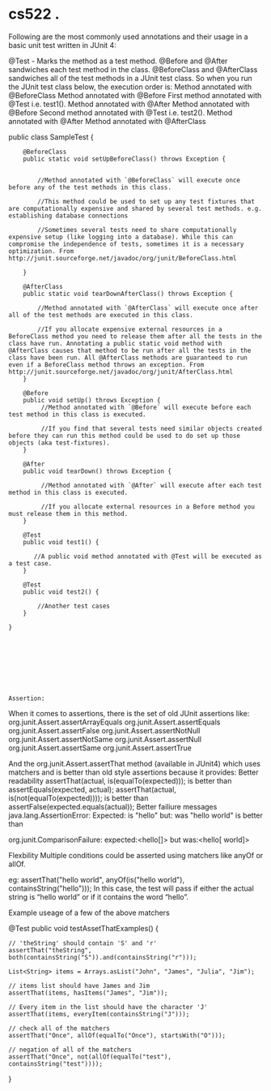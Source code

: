 # cs522 . 


Following are the most commonly used annotations and their usage in a basic unit test written in JUnit 4:

@Test - Marks the method as a test method.
@Before and @After sandwiches each test method in the class.
@BeforeClass and @AfterClass sandwiches all of the test methods in a JUnit test class.
So when you run the JUnit test class below, the execution order is:
Method annotated with @BeforeClass
Method annotated with @Before
First method annotated with @Test i.e. test1().
Method annotated with @After
Method annotated with @Before
Second method annotated with @Test i.e. test2().
Method annotated with @After
Method annotated with @AfterClass


public class SampleTest {

        @BeforeClass
        public static void setUpBeforeClass() throws Exception {
            
            
            //Method annotated with `@BeforeClass` will execute once before any of the test methods in this class.

            //This method could be used to set up any test fixtures that are computationally expensive and shared by several test methods. e.g. establishing database connections 

            //Sometimes several tests need to share computationally expensive setup (like logging into a database). While this can compromise the independence of tests, sometimes it is a necessary optimization. From http://junit.sourceforge.net/javadoc/org/junit/BeforeClass.html
           
        }

        @AfterClass
        public static void tearDownAfterClass() throws Exception {
            
            //Method annotated with `@AfterClass` will execute once after all of the test methods are executed in this class.

            //If you allocate expensive external resources in a BeforeClass method you need to release them after all the tests in the class have run. Annotating a public static void method with @AfterClass causes that method to be run after all the tests in the class have been run. All @AfterClass methods are guaranteed to run even if a BeforeClass method throws an exception. From http://junit.sourceforge.net/javadoc/org/junit/AfterClass.html
        }

        @Before
        public void setUp() throws Exception {
             //Method annotated with `@Before` will execute before each test method in this class is executed.

             //If you find that several tests need similar objects created before they can run this method could be used to do set up those objects (aka test-fixtures).
        }
        
        @After
        public void tearDown() throws Exception {
             
             //Method annotated with `@After` will execute after each test method in this class is executed.

             //If you allocate external resources in a Before method you must release them in this method.
        }

        @Test
        public void test1() {
           
           //A public void method annotated with @Test will be executed as a test case.
        }

        @Test
        public void test2() {
   
            //Another test cases
        }

    }
    
    
    
    
    
    
    
    
    
    Assertion:
    
    
    
    
    
When it comes to assertions, there is the set of old JUnit assertions like:
org.junit.Assert.assertArrayEquals
org.junit.Assert.assertEquals
org.junit.Assert.assertFalse
org.junit.Assert.assertNotNull
org.junit.Assert.assertNotSame
org.junit.Assert.assertNull
org.junit.Assert.assertSame
org.junit.Assert.assertTrue


And the org.junit.Assert.assertThat method (available in JUnit4) which uses matchers and is better than old style assertions because it provides:
Better readability
assertThat(actual, is(equalTo(expected))); is better than assertEquals(expected, actual);
assertThat(actual, is(not(equalTo(expected)))); is better than assertFalse(expected.equals(actual));
Better failiure messages
java.lang.AssertionError: Expected: is "hello" but: was "hello world" is better than

org.junit.ComparisonFailure: expected:<hello[]> but was:<hello[ world]>

Flexbility
Multiple conditions could be asserted using matchers like anyOf or allOf.

eg: assertThat("hello world", anyOf(is("hello world"), containsString("hello"))); In this case, the test will pass if either the actual string is “hello world” or if it contains the word “hello”.


Example useage of a few of the above matchers

@Test
public void testAssetThatExamples() {

    // 'theString' should contain 'S' and 'r'
    assertThat("theString", both(containsString("S")).and(containsString("r")));

    List<String> items = Arrays.asList("John", "James", "Julia", "Jim");

    // items list should have James and Jim
    assertThat(items, hasItems("James", "Jim"));

    // Every item in the list should have the character 'J'
    assertThat(items, everyItem(containsString("J")));

    // check all of the matchers
    assertThat("Once", allOf(equalTo("Once"), startsWith("O")));

    // negation of all of the matchers
    assertThat("Once", not(allOf(equalTo("test"), containsString("test"))));
}

